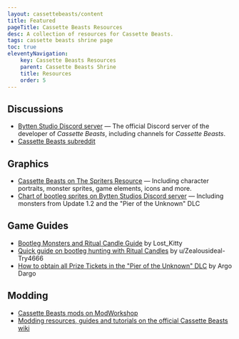 ```yaml
---
layout: cassettebeasts/content
title: Featured
pageTitle: Cassette Beasts Resources
desc: A collection of resources for Cassette Beasts.
tags: cassette beasts shrine page
toc: true
eleventyNavigation:
    key: Cassette Beasts Resources
    parent: Cassette Beasts Shrine
    title: Resources
    order: 5
---
```


## Discussions

<ul class="content-list">
    <li><a href="https://discord.gg/byttenstudio" target="blank">Bytten Studio Discord server</a> — The official Discord server of the developer of <cite>Cassette Beasts</cite>, including channels for <cite>Cassette Beasts</cite>.</li>
    <li><a href="https://www.reddit.com/r/cassettebeasts/" target="_blank">Cassette Beasts subreddit</a></li>
</ul>

## Graphics

<ul class="content-list">
    <li><a href="https://www.spriters-resource.com/pc_computer/cassettebeasts/" target="_blank">Cassette Beasts on The Spriters Resource</a> — Including character portraits, monster sprites, game elements, icons and more.</li>
    <li><a href="https://discord.com/channels/594939411775619102/1133943053367910591/1164033894706860143" target="blank">Chart of bootleg sprites on Bytten Studios Discord server</a> — Including monsters from Update 1.2 and the "Pier of the Unknown" DLC</li>
</ul>

## Game Guides

<ul class="content-list">
    <li><a href="https://steamcommunity.com/sharedfiles/filedetails/?id=2969626908" target="blank">Bootleg Monsters and Ritual Candle Guide</a> by Lost_Kitty</li>
    <li><a href="https://www.reddit.com/r/cassettebeasts/comments/13tyaxv/quick_guide_on_bootleg_hunting_with_candles/" target="blank">Quick guide on bootleg hunting with Ritual Candles</a> by u/Zealousideal-Try4666</li>
    <li><a href="https://steamcommunity.com/sharedfiles/filedetails/?id=3046262124" target="_blank">How to obtain all Prize Tickets in the "Pier of the Unknown" DLC</a> by Argo Dargo</li>
</ul>

## Modding

<ul class="content-list">
    <li><a href="https://modworkshop.net/game/cassette-beasts" target="blank">Cassette Beasts mods on ModWorkshop</a></li>
    <li><a href="https://wiki.cassettebeasts.com/wiki/Modding:Modding" target="blank">Modding resources, guides and tutorials on the official Cassette Beasts wiki</a></li>
</ul>
